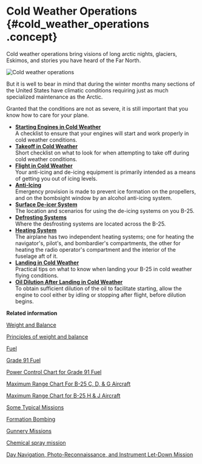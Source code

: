 # Cold Weather Operations {#cold_weather_operations .concept}

Cold weather operations bring visions of long arctic nights, glaciers, Eskimos, and stories you have heard of the Far North.

![Cold weather operations](../images/cold_weather_ops.png)

But it is well to bear in mind that during the winter months many sections of the United States have climatic conditions requiring just as much specialized maintenance as the Arctic.

Granted that the conditions are not as severe, it is still important that you know how to care for your plane.

-   **[Starting Engines in Cold Weather](../topics/starting_engines_in_cold_weather.md)**  
A checklist to ensure that your engines will start and work properly in cold weather conditions.
-   **[Takeoff in Cold Weather](../topics/takeoff_in_cold_weather.md)**  
Short checklist on what to look for when attempting to take off during cold weather conditions.
-   **[Flight in Cold Weather](../topics/flight_in_cold_weather.md)**  
Your anti-icing and de-icing equipment is primarily intended as a means of getting you out of icing levels.
-   **[Anti-Icing](../topics/anti_icing.md)**  
Emergency provision is made to prevent ice formation on the propellers, and on the bombsight window by an alcohol anti-icing system.
-   **[Surface De-icer System](../topics/surface_de_icer_system.md)**  
The location and scenarios for using the de-icing systems on you B-25.
-   **[Defrosting Systems](../topics/defrosting_systems.md)**  
Where the desfrosting systems are located across the B-25.
-   **[Heating System](../topics/heating_system.md)**  
The airplane has two independent heating systems; one for heating the navigator's, pilot's, and bombardier's compartments, the other for heating the radio operator's compartment and the interior of the fuselage aft of it.
-   **[Landing in Cold Weather](../topics/landing_in_cold_weather.md)**  
Practical tips on what to know when landing your B-25 in cold weather flying conditions.
-   **[Oil Dilution After Landing in Cold Weather](../topics/oil_dilution_after_landing_in_cold_weather.md)**  
To obtain sufficient dilution of the oil to facilitate starting, allow the engine to cool either by idling or stopping after flight, before dilution begins.

**Related information**  


[Weight and Balance](../topics/WeightAndBalance.md)

[Principles of weight and balance](../topics/PrinciplesOfWeightAndBalance.md)

[Fuel](../topics/fuel.md)

[Grade 91 Fuel](../topics/grade_91_fuel.md)

[Power Control Chart for Grade 91 Fuel](../topics/power_control_chart_for_grade_91_fuel.md)

[Maximum Range Chart For B-25 C, D, & G Aircraft](../topics/maximum_range_chart_for_b_25_c_d_and_g_aircraft.md)

[Maximum Range Chart for B-25 H & J Aircraft](../topics/maximum_range_chart_for_b_25_h_and_j_aircraft.md)

[Some Typical Missions](../topics/some_typical_missions.md)

[Formation Bombing](../topics/formation_bombing.md)

[Gunnery Missions](../topics/gunnery_missions.md)

[Chemical spray mission](../topics/ChemicalSprayMission.md)

[Day Navigation, Photo-Reconnaissance, and Instrument Let-Down Mission](../topics/day_navigation_photo_reconnaissance_and_instrument_let_down_mission.md)

